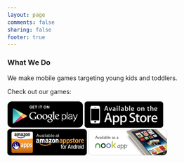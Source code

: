 ```yaml
---
layout: page
comments: false
sharing: false
footer: true
---
```


<h3> What We Do</h3>

We make mobile games targeting young kids and toddlers.<br>

Check out our games:<br/>

<a href="https://play.google.com/store/apps/developer?id=Rad+Lemur+Kids+Games"><img style="border:0;" src="/images/appstores/google_play_badge.png" /></a>
<a href="http://itunes.apple.com/my/artist/rad-lemur/id538918960" target="itunes_store"><img src="/images/appstores/appstore_badge.png" style="border: 0;"/></a>
<a href="http://www.amazon.com/gp/mas/dl/android?p=com.androidcave.animalpiano.pro&showAll=1"><img src="/images/appstores/amazon_badge.png" style="border: 0;"/></a>
<a href="http://www.barnesandnoble.com/c/rad-lemur"><img src="/images/appstores/nook_badge.png" style="border: 0;"/></a>
